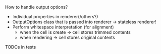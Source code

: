 How to handle output options?
  * Individual properties in renderer(/others?)
  * OutputOptions class that is passed into renderer -> stateless renderer!
  * Perform whitespace interpretation (for alignment)
    * when the cell is create -> cell stores trimmed contents
    * when rendering -> cell stores original contents

TODOs in tests
